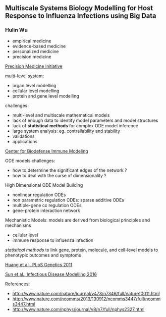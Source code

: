 ## Multiscale Systems Biology Modelling for Host Response to Influenza Infections using Big Data ##
### Hulin Wu ###

- empirical medicine
- evidence-based medicine
- personalized medicine
- precision medicine

[Precision Medicine Initiative](http://acd.od.nih.gov/reports/DRAFT-PMI-WG-Report-9-11-2015-508.pdf)

multi-level system:
- organ level modelling
- cellular level modelling
- protein and gene level modelling

challenges:
- multi-level and multiscale mathematical models
- lack of enough data to identify model parameters and model structures
- lack of __statistical methods__ for complex ODE model inference
- large system analysis: eg. contrallability and stability
- validations
- applications

[Center for Biodefense Immune Modeling](https://cbim.urmc.rochester.edu)

ODE models
challenges: 
- how to determine the significant edges of the network ?
- how to deal with the curse of dimensionality ? 

High Dimensional ODE Model Building
- nonlinear regulation ODEs
- non parametric regulation ODEs: sparse additive ODEs
- multiple-gene co regulation ODEs
- gene-protein interaction network

Mechanistic Models: models are derived from biological principles and mechanisms
- cellular level
- immune response to influenza infection

_statistical methods_ to link gene, protein, molecule, and cell-level models to phenotypic outcomes and symptoms

[Huang et al., PLoS Genetics 2011](http://journals.plos.org/plosgenetics/article?id=10.1371/journal.pgen.1002234)

[Sun et al., Infectious Disease Modelling 2016]()

References:
- http://www.nature.com/nature/journal/v473/n7346/full/nature10011.html
- http://www.nature.com/ncomms/2013/130912/ncomms3447/full/ncomms3447.html
- http://www.nature.com/nphys/journal/v8/n7/full/nphys2327.html
